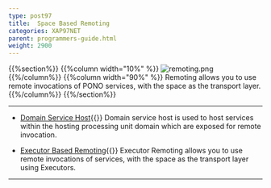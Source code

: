 ```yaml
---
type: post97
title:  Space Based Remoting
categories: XAP97NET
parent: programmers-guide.html
weight: 2900
---
```




{{%section%}}
{{%column width="10%" %}}
![remoting.png](/attachment_files/subject/remoting.png)
{{%/column%}}
{{%column width="90%" %}}
Remoting allows you to use remote invocations of PONO services, with the space as the transport layer.
{{%/column%}}
{{%/section%}}

<hr/>

- [Domain Service Host](./domain-service-host.html){{<wbr>}}
Domain service host is used to host services within the hosting processing unit domain which are exposed for remote invocation.

- [Executor Based Remoting](./executor-based-remoting.html){{<wbr>}}
Executor Remoting allows you to use remote invocations of services, with the space as the transport layer using Executors.
<hr/>

